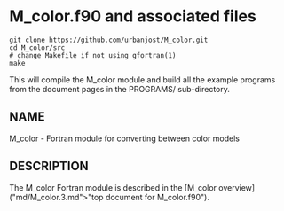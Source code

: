 # M_color.f90 and associated files

    git clone https://github.com/urbanjost/M_color.git
    cd M_color/src
    # change Makefile if not using gfortran(1) 
    make

This will compile the M_color module and build all the example programs from
the document pages in the PROGRAMS/ sub-directory.

## NAME

   M_color - Fortran module for converting between color models

## DESCRIPTION
The M_color Fortran module is described in the 
[M_color overview]("md/M_color.3.md">"top document for M_color.f90").


